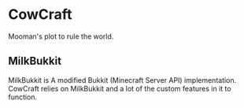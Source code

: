 CowCraft
===========

Mooman's plot to rule the world.

MilkBukkit
-----------

MilkBukkit is A modified Bukkit (Minecraft Server API) implementation.
CowCraft relies on MilkBukkit and a lot of the custom features in it to function.